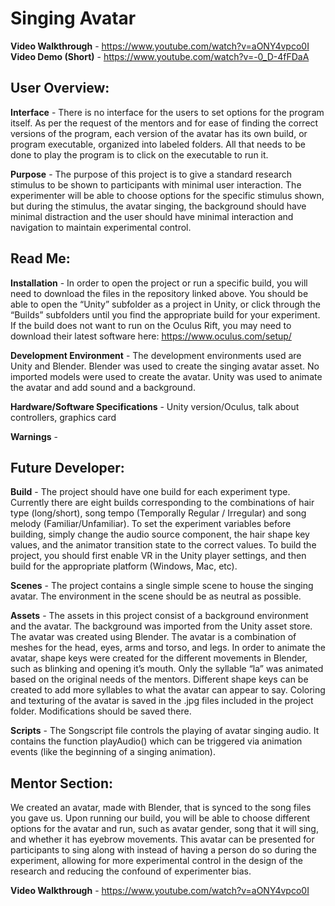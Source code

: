 # Singing Avatar

**Video Walkthrough** - https://www.youtube.com/watch?v=aONY4vpco0I
**Video Demo (Short)** - https://www.youtube.com/watch?v=-0_D-4fFDaA

## User Overview:

**Interface** - There is no interface for the users to set options for the program itself. As per the request of the mentors and for ease of finding the correct versions of the program, each version of the avatar has its own build, or program executable, organized into labeled folders. All that needs to be done to play the program is to click on the executable to run it.

**Purpose** - The purpose of this project is to give a standard research stimulus to be shown to participants with minimal user interaction. The experimenter will be able to choose options for the specific stimulus shown, but during the stimulus, the avatar singing, the background should have minimal distraction and the user should have minimal interaction and navigation to maintain experimental control.

## Read Me:

**Installation** - In order to open the project or run a specific build, you will need to download the files in the repository linked above. You should be able to open the “Unity” subfolder as a project in Unity, or click through the “Builds” subfolders until you find the appropriate build for your experiment. If the build does not want to run on the Oculus Rift, you may need to download their latest software here: https://www.oculus.com/setup/

**Development Environment** - The development environments used are Unity and Blender. Blender was used to create the singing avatar asset. No imported models were used to create the avatar. Unity was used to animate the avatar and add sound and a background.

**Hardware/Software Specifications** -  Unity version/Oculus, talk about controllers, graphics card

**Warnings** - 

## Future Developer:

**Build** - The project should have one build for each experiment type. Currently there are eight builds corresponding to the combinations of hair type (long/short), song tempo (Temporally Regular / Irregular) and song melody (Familiar/Unfamiliar). To set the experiment variables before building, simply change the audio source component, the hair shape key values, and the animator transition state to the correct values. To build the project, you should first enable VR in the Unity player settings, and then build for the appropriate platform (Windows, Mac, etc).

**Scenes** - The project contains a single simple scene to house the singing avatar. The environment in the scene should be as neutral as possible.

**Assets** - The assets in this project consist of a background environment and the avatar. The background was imported from the Unity asset store. The avatar was created using Blender. The avatar is a combination of meshes for the head, eyes, arms and torso, and legs. In order to animate the avatar, shape keys were created for the different movements in Blender, such as blinking and opening it’s mouth. Only the syllable “la” was animated based on the original needs of the mentors. Different shape keys can be created to add more syllables to what the avatar can appear to say. Coloring and texturing of the avatar is saved in the .jpg files included in the project folder. Modifications should be saved there.

**Scripts** - The Songscript file controls the playing of avatar singing audio. It contains the function playAudio() which can be triggered via animation events (like the beginning of a singing animation).

## Mentor Section:

We created an avatar, made with Blender, that is synced to the song files you gave us. Upon running our build, you will be able to choose different options for the avatar and run, such as avatar gender, song that it will sing, and whether it has eyebrow movements. This avatar can be presented for participants to sing along with instead of having a person do so during the experiment, allowing for more experimental control in the design of the research and reducing the confound of experimenter bias.

**Video Walkthrough** - https://www.youtube.com/watch?v=aONY4vpco0I
